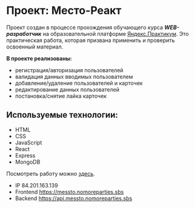 # Проект: Место-Реакт
Проект создан в процессе прохождения обучающего курса ***WEB-разработчик*** на образовательной платформе [Яндекс.Практикум](https://practicum.yandex.ru/ "Перейти").
Это практическая работа, которая призвана применить и проверить освоенный материал.

**В проекте реализованы:**
* регистрация/авторизация пользователей
* валидация данных вводимых пользователем
* добавление/удаление пользователей и карточек
* редактирование данных пользователей
* постановка/cнятие лайка карточек

## Используемые технологии:
* HTML
* CSS
* JavaScript
* React
* Express
* MongoDB

Посмотреть работу можно [здесь](https://github.com/pave1An/pr-15.git "Перейти").

* IP  84.201.163.139
* Frontend  https://messto.nomoreparties.sbs
* Backend  https://api.messto.nomoreparties.sbs